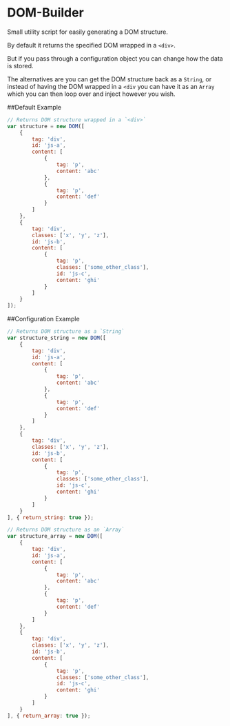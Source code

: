 DOM-Builder
===========

Small utility script for easily generating a DOM structure.

By default it returns the specified DOM wrapped in a `<div>`.

But if you pass through a configuration object you can change how the data is stored.

The alternatives are you can get the DOM structure back as a `String`, or instead of having the DOM wrapped in a `<div` you can have it as an `Array` which you can then loop over and inject however you wish.

##Default Example

```js
// Returns DOM structure wrapped in a `<div>`
var structure = new DOM([
    {
        tag: 'div',
        id: 'js-a',
        content: [
            {
                tag: 'p',
                content: 'abc'
            },
            {
                tag: 'p',
                content: 'def'
            }
        ]
    },
    {
        tag: 'div',
        classes: ['x', 'y', 'z'],
        id: 'js-b',
        content: [
            {
                tag: 'p',
                classes: ['some_other_class'],
                id: 'js-c',
                content: 'ghi'
            }
        ]
    }
]);
```

##Configuration Example

```js
// Returns DOM structure as a `String`
var structure_string = new DOM([
    {
        tag: 'div',
        id: 'js-a',
        content: [
            {
                tag: 'p',
                content: 'abc'
            },
            {
                tag: 'p',
                content: 'def'
            }
        ]
    },
    {
        tag: 'div',
        classes: ['x', 'y', 'z'],
        id: 'js-b',
        content: [
            {
                tag: 'p',
                classes: ['some_other_class'],
                id: 'js-c',
                content: 'ghi'
            }
        ]
    }
], { return_string: true });

// Returns DOM structure as an `Array`
var structure_array = new DOM([
    {
        tag: 'div',
        id: 'js-a',
        content: [
            {
                tag: 'p',
                content: 'abc'
            },
            {
                tag: 'p',
                content: 'def'
            }
        ]
    },
    {
        tag: 'div',
        classes: ['x', 'y', 'z'],
        id: 'js-b',
        content: [
            {
                tag: 'p',
                classes: ['some_other_class'],
                id: 'js-c',
                content: 'ghi'
            }
        ]
    }
], { return_array: true });
```